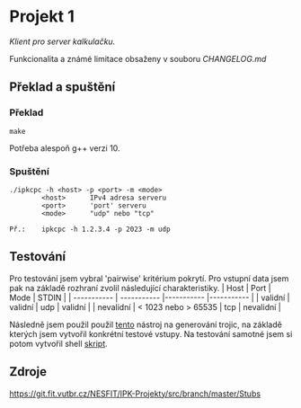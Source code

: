 # Projekt 1
*Klient pro server kalkulačku.*

Funkcionalita a známé limitace obsaženy v souboru *CHANGELOG.md*
## Překlad a spuštění

### Překlad
``` make ```

Potřeba alespoň g++ verzi 10.
### Spuštění
```
./ipkcpc -h <host> -p <port> -m <mode> 
        <host>      IPv4 adresa serveru
        <port>      'port' serveru
        <mode>      "udp" nebo "tcp"

Př.:    ipkcpc -h 1.2.3.4 -p 2023 -m udp
```

## Testování
Pro testování jsem vybral 'pairwise' kritérium pokrytí. Pro vstupní data jsem pak na základě rozhraní zvolil následující charakteristiky.
| Host          | Port                  | Mode          | STDIN         |
| -----------   | -----------           |-----------    |-----------    |
| validní       | validní               | udp           | validní       |
| nevalidní     | < 1023 nebo > 65535   | tcp           | nevalidní     |

Následně jsem použil použil [tento](https://pairwise.teremokgames.com/) nástroj na generování trojic, na základě kterých jsem vytvořil konkrétní testové vstupy.
Na testování samotné jsem si potom vytvořil shell [skript](tests/test.sh).

## Zdroje
https://git.fit.vutbr.cz/NESFIT/IPK-Projekty/src/branch/master/Stubs
